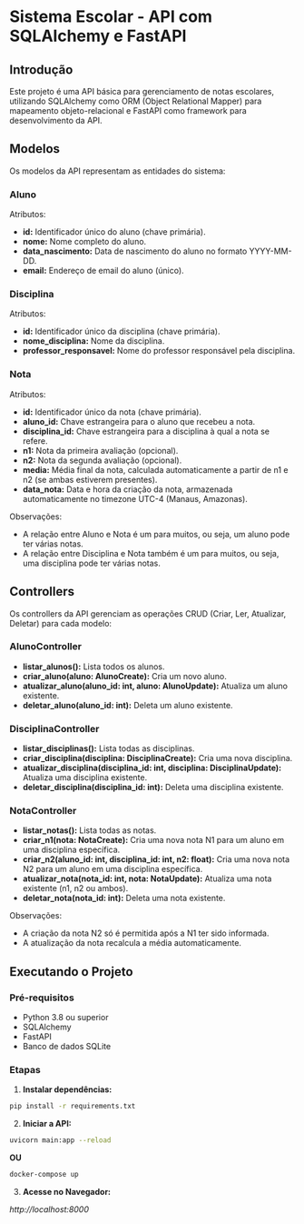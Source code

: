 # Sistema Escolar - API com SQLAlchemy e FastAPI

## Introdução

Este projeto é uma API básica para gerenciamento de notas escolares, utilizando SQLAlchemy como ORM (Object Relational Mapper) para mapeamento objeto-relacional e FastAPI como framework para desenvolvimento da API.

## Modelos

Os modelos da API representam as entidades do sistema:

### Aluno

Atributos:
- **id:** Identificador único do aluno (chave primária).
- **nome:** Nome completo do aluno.
- **data_nascimento:** Data de nascimento do aluno no formato YYYY-MM-DD.
- **email:** Endereço de email do aluno (único).

### Disciplina

Atributos:
- **id:** Identificador único da disciplina (chave primária).
- **nome_disciplina:** Nome da disciplina.
- **professor_responsavel:** Nome do professor responsável pela disciplina.

### Nota

Atributos:
- **id:** Identificador único da nota (chave primária).
- **aluno_id:** Chave estrangeira para o aluno que recebeu a nota.
- **disciplina_id:** Chave estrangeira para a disciplina à qual a nota se refere.
- **n1:** Nota da primeira avaliação (opcional).
- **n2:** Nota da segunda avaliação (opcional).
- **media:** Média final da nota, calculada automaticamente a partir de n1 e n2 (se ambas estiverem presentes).
- **data_nota:** Data e hora da criação da nota, armazenada automaticamente no timezone UTC-4 (Manaus, Amazonas).

Observações:
- A relação entre Aluno e Nota é um para muitos, ou seja, um aluno pode ter várias notas.
- A relação entre Disciplina e Nota também é um para muitos, ou seja, uma disciplina pode ter várias notas.

## Controllers

Os controllers da API gerenciam as operações CRUD (Criar, Ler, Atualizar, Deletar) para cada modelo:

### AlunoController

- **listar_alunos():** Lista todos os alunos.
- **criar_aluno(aluno: AlunoCreate):** Cria um novo aluno.
- **atualizar_aluno(aluno_id: int, aluno: AlunoUpdate):** Atualiza um aluno existente.
- **deletar_aluno(aluno_id: int):** Deleta um aluno existente.

### DisciplinaController

- **listar_disciplinas():** Lista todas as disciplinas.
- **criar_disciplina(disciplina: DisciplinaCreate):** Cria uma nova disciplina.
- **atualizar_disciplina(disciplina_id: int, disciplina: DisciplinaUpdate):** Atualiza uma disciplina existente.
- **deletar_disciplina(disciplina_id: int):** Deleta uma disciplina existente.

### NotaController

- **listar_notas():** Lista todas as notas.
- **criar_n1(nota: NotaCreate):** Cria uma nova nota N1 para um aluno em uma disciplina específica.
- **criar_n2(aluno_id: int, disciplina_id: int, n2: float):** Cria uma nova nota N2 para um aluno em uma disciplina específica.
- **atualizar_nota(nota_id: int, nota: NotaUpdate):** Atualiza uma nota existente (n1, n2 ou ambos).
- **deletar_nota(nota_id: int):** Deleta uma nota existente.

Observações:
- A criação da nota N2 só é permitida após a N1 ter sido informada.
- A atualização da nota recalcula a média automaticamente.

## Executando o Projeto

### Pré-requisitos

- Python 3.8 ou superior
- SQLAlchemy
- FastAPI
- Banco de dados SQLite

### Etapas

1. **Instalar dependências:**

```bash
pip install -r requirements.txt
```


2. **Iniciar a API:**

```bash
uvicorn main:app --reload
```

**OU**

```bash
docker-compose up
```

3. **Acesse no Navegador:**


*http://localhost:8000*
